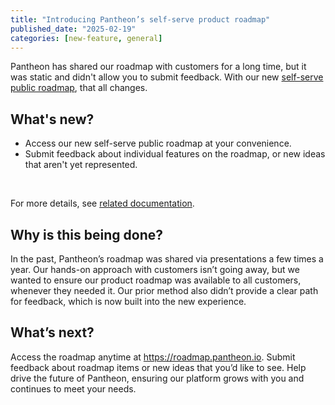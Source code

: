 ```yaml
---
title: "Introducing Pantheon’s self-serve product roadmap"
published_date: "2025-02-19"
categories: [new-feature, general]
---
```

Pantheon has shared our roadmap with customers for a long time, but it was static and didn't allow you to submit feedback. With our new [self-serve public roadmap](https://roadmap.pantheon.io), that all changes.

## What's new? 

* Access our new self-serve public roadmap at your convenience.
* Submit feedback about individual features on the roadmap, or new ideas that aren't yet represented.

<br/>

For more details, see [related documentation](/roadmap).

## Why is this being done?
In the past, Pantheon’s roadmap was shared via presentations a few times a year. Our hands-on approach with customers isn’t going away, but we wanted to ensure our product roadmap was available to all customers, whenever they needed it. Our prior method also didn’t provide a clear path for feedback, which is now built into the new experience.

## What’s next?
Access the roadmap anytime at https://roadmap.pantheon.io. Submit feedback about roadmap items or new ideas that you’d like to see. Help drive the future of Pantheon, ensuring our platform grows with you and continues to meet your needs.
